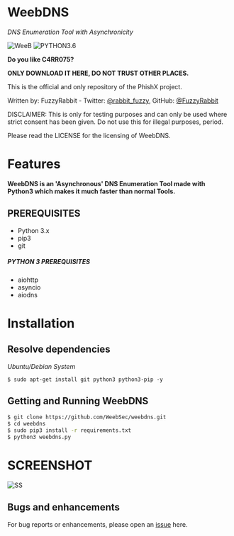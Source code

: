# WeebDNS

*DNS Enumeration Tool with Asynchronicity*

![WeeB](https://img.shields.io/badge/WeebDNS-v1.0-violet.svg?longCache=true&style=for-the-badge) ![PYTHON3.6](https://img.shields.io/badge/Python-3.6-green.svg?longCache=true&style=for-the-badge)

**Do you like C4RR075?**

**ONLY DOWNLOAD IT HERE, DO NOT TRUST OTHER PLACES.**


This is the official and only repository of the PhishX project.

Written by: FuzzyRabbit - Twitter: [@rabbit_fuzzy](https://twitter.com/rabbit_fuzzy), GitHub: [@FuzzyRabbit](https://github.com/FuzzyRabbit)

DISCLAIMER: This is only for testing purposes and can only be used where strict consent has been given. Do not use this for illegal purposes, period.

Please read the LICENSE for the licensing of WeebDNS. 


# Features

**WeebDNS is an 'Asynchronous' DNS Enumeration Tool made with Python3 which makes it much faster than normal Tools.**


## PREREQUISITES
* Python 3.x 
* pip3
* git

##### PYTHON 3 PREREQUISITES
* aiohttp
* asyncio
* aiodns

# Installation
## Resolve dependencies
*Ubuntu/Debian System*
```
$ sudo apt-get install git python3 python3-pip -y
```

## Getting and Running WeebDNS
```sh
$ git clone https://github.com/WeebSec/weebdns.git
$ cd weebdns
$ sudo pip3 install -r requirements.txt
$ python3 weebdns.py
```


# SCREENSHOT
![SS](https://raw.githubusercontent.com/WeebSec/weebdns/master/screenshots/20181029_213429.png)


## Bugs and enhancements

For bug reports or enhancements, please open an [issue](https://github.com/weebsec/weebdns/issues) here.
